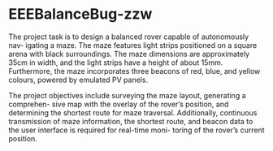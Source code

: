 # EEEBalanceBug-zzw
The project task is to design a balanced rover capable of autonomously nav-
igating a maze. The maze features light strips positioned on a square arena with
black surroundings. The maze dimensions are approximately 35cm in width, and
the light strips have a height of about 15mm. Furthermore, the maze incorporates
three beacons of red, blue, and yellow colours, powered by emulated PV panels.


The project objectives include surveying the maze layout, generating a comprehen-
sive map with the overlay of the rover’s position, and determining the shortest route
for maze traversal. Additionally, continuous transmission of maze information, the
shortest route, and beacon data to the user interface is required for real-time moni-
toring of the rover’s current position.


